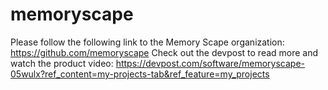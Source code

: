 # memoryscape

Please follow the following link to the Memory Scape organization: https://github.com/memoryscape
Check out the devpost to read more and watch the product video: https://devpost.com/software/memoryscape-05wulx?ref_content=my-projects-tab&ref_feature=my_projects
